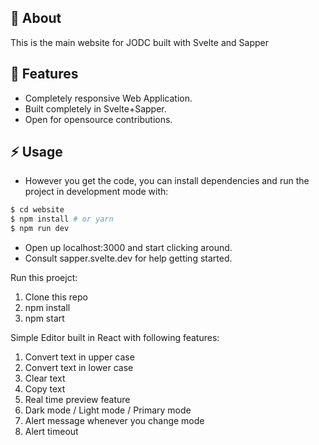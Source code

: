 ## :beginner: About

This is the main website for JODC built with Svelte and Sapper

## :page_facing_up: Features

-   Completely responsive Web Application.
-   Built completely in Svelte+Sapper.
-   Open for opensource contributions.

## :zap: Usage

-   However you get the code, you can install dependencies and run the project in development mode with:

```bash
$ cd website
$ npm install # or yarn
$ npm run dev
```

-   Open up localhost:3000 and start clicking around.
-   Consult sapper.svelte.dev for help getting started.


Run this proejct:
1) Clone this repo
2) npm install
3) npm start

Simple Editor built in React with following features:
1) Convert text in upper case
2) Convert text in lower case
3) Clear text
4) Copy text
5) Real time preview feature
6) Dark mode / Light mode / Primary mode
7) Alert message whenever you change mode
8) Alert timeout